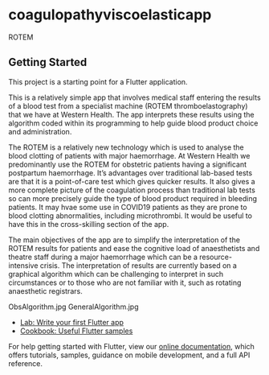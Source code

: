 # coagulopathyviscoelasticapp

ROTEM

## Getting Started

This project is a starting point for a Flutter application.

This is a relatively simple app that involves medical staff entering the results of a blood test from a specialist machine (ROTEM thromboelastography) that we have at Western Health. The app interprets these results using the algorithm coded within its programming to help guide blood product choice and administration. 

The ROTEM is a relatively new technology which is used to analyse the blood clotting of patients with major haemorrhage. At Western Health we predominantly use the ROTEM for obstetric patients having a significant postpartum haemorrhage. It’s advantages over traditional lab-based tests are that it is a point-of-care test which gives quicker results. It also gives a more complete picture of the coagulation process than traditional lab tests so can more precisely guide the type of blood product required in bleeding patients.
It may hvae some use in COVID19 patients as they are prone to blood clotting abnormalities, including microthrombi.
It would be useful to have this in the cross-skilling section of the app.

The main objectives of the app are to simplify the interpretation of the ROTEM results for patients and ease the cognitive load of anaesthetists and theatre staff during  a major haemorrhage which can be a resource-intensive crisis. The interpretation of results are currently based on a graphical algorithm which can be challenging to interpret in such circumstances or to those who are not familiar with it, such as rotating anaesthetic registrars.

ObsAlgorithm.jpg
GeneralAlgorithm.jpg


- [Lab: Write your first Flutter app](https://flutter.dev/docs/get-started/codelab)
- [Cookbook: Useful Flutter samples](https://flutter.dev/docs/cookbook)

For help getting started with Flutter, view our
[online documentation](https://flutter.dev/docs), which offers tutorials,
samples, guidance on mobile development, and a full API reference.
